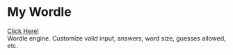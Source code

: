 # My Wordle
[Click Here!](https://phinziegler.github.io/My-Wordle/)<br>
Wordle engine. Customize valid input, answers, word size, guesses allowed, etc.

